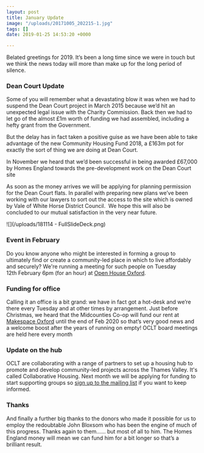 ```yaml
---
layout: post
title: January Update
image: "/uploads/20171005_202215-1.jpg"
tags: []
date: 2019-01-25 14:53:20 +0000

---
```

Belated greetings for 2019. It’s been a long time since we were in touch but we think the news today will more than make up for the long period of silence.

### Dean Court Update

Some of you will remember what a devastating blow it was when we had to suspend the Dean Court project in March 2015 because we’d hit an unexpected legal issue with the Charity Commission. Back then we had to let go of the almost £1m worth of funding we had assembled, including a hefty grant from the Government.

But the delay has in fact taken a positive guise as we have been able to take advantage of the new Community Housing Fund 2018, a £163m pot for exactly the sort of thing we are doing at Dean Court.

In November we heard that we’d been successful in being awarded £67,000 by Homes England towards the pre-development work on the Dean Court site

As soon as the money arrives we will be applying for planning permission for the Dean Court flats. In parallel with preparing new plans we’ve been working with our lawyers to sort out the access to the site which is owned by Vale of White Horse District Council.  We hope this will also be concluded to our mutual satisfaction in the very near future.

![](/uploads/181114 - FullSlideDeck.png)

### Event in February

Do you know anyone who might be interested in forming a group to ultimately find or create a community-led place in which to live affordably and securely? We're running a meeting for such people on Tuesday 12th February 6pm (for an hour) at [Open House Oxford](http://openhouseoxford.co.uk).

### Funding for office

Calling it an office is a bit grand: we have in fact got a hot-desk and we’re there every Tuesday and at other times by arrangement. Just before Christmas, we heard that the Midcounties Co-op will fund our rent at [Makespace Oxford](http://makespaceoxford.org) until the end of Feb 2020 so that’s very good news and a welcome boost after the years of running on empty! OCLT board meetings are held here every month

### Update on the hub

OCLT are collaborating with a range of partners to set up a housing hub to promote and develop community-led projects across the Thames Valley. It's called Collaborative Housing. Next month we will be applying for funding to start supporting groups so [sign up to the mailing list](https://collaborativehousing.us18.list-manage.com/subscribe?u=cad5092a6194557f4e0cd18ba&id=69ef08d93a) if you want to keep informed.

### Thanks

And finally a further big thanks to the donors who made it possible for us to employ the redoubtable John Bloxsom who has been the engine of much of this progress. Thanks again to them…… but most of all to him. The Homes England money will mean we can fund him for a bit longer so that’s a brilliant result.